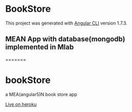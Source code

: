 
# BookStore

This project was generated with [Angular CLI](https://github.com/angular/angular-cli) version 1.7.3.

## MEAN App with database(mongodb) implemented in Mlab

=======
# bookStore
a MEA(angular5)N book store app

[Live on heroku](https://glacial-cove-24525.herokuapp.com/)
